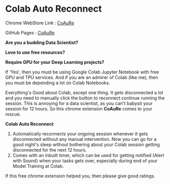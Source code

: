 # Colab Auto Reconnect

Chrome WebStore Link : [CoAuRe](https://chrome.google.com/webstore/detail/colab-auto-reconnect/nbcihfbfamjlfiopdcemmohoojdecjid)

GitHub Pages : [CoAuRe](https://zohebabai.github.io/Colab_Auto_Reconnect/)

**Are you a budding Data Scientist?**

**Love to use free resources?**

**Require GPU for your Deep Learning projects?**

If 'Yes', then you must be using Google Colab Jupyter Notebook with free GPU and TPU services. And if you are an admirer of Colab (like me), then you must be depending a lot on Colab Notebooks. 

Everything's Good about Colab, except one thing. It gets disconnected a lot and you need to manually click the button to reconnect continue running the session. This is annoying for a data scientist, as you can't babysit your session for 12 hours. So this chrome extension **CoAuRe** comes to your rescue.

**Colab Auto Reconnect**  
1. Automatically reconnects your ongoing session whenever it gets disconnected without any manual intervention. Now you can go for a good night's sleep without bothering about your Colab session getting disconnected for the next 12 hours. 
2. Comes with an inbuilt timer, which can be used for getting notified (Alert with Sound) when your tasks gets over, especially during end of your Model Training at Colab.


If this free chrome extension helped you, then please give good ratings.
